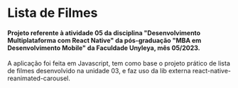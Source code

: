 # Lista de Filmes
#### Projeto referente à atividade 05 da disciplina "Desenvolvimento Multiplataforma com React Native" da pós-graduação "MBA em Desenvolvimento Mobile" da Faculdade Unyleya, mês 05/2023.

A aplicação foi feita em Javascript, tem como base o projeto prático de lista de filmes desenvolvido na unidade 03, e faz uso da lib externa react-native-reanimated-carousel.
